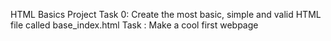 HTML Basics Project
Task 0: Create the most basic, simple and valid HTML file called base_index.html
Task : Make a cool first webpage

